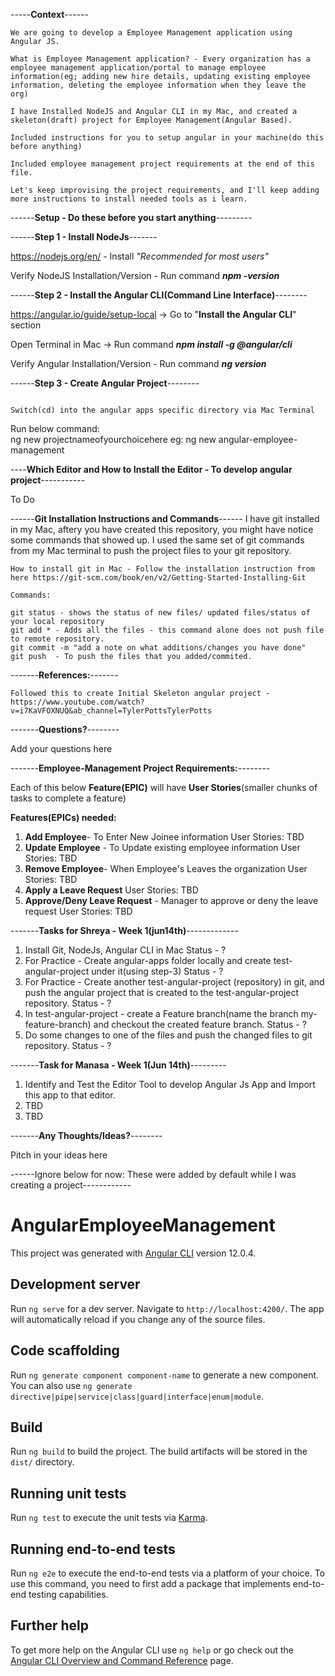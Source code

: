 -----**Context**------
```
We are going to develop a Employee Management application using Angular JS.

What is Employee Management application? - Every organization has a employee management application/portal to manage employee information(eg; adding new hire details, updating existing employee information, deleting the employee information when they leave the org)

I have Installed NodeJS and Angular CLI in my Mac, and created a skeleton(draft) project for Employee Management(Angular Based).

Included instructions for you to setup angular in your machine(do this before anything)

Included employee management project requirements at the end of this file.

Let's keep improvising the project requirements, and I'll keep adding more instructions to install needed tools as i learn.
```

------**Setup - Do these before you start anything**---------

------**Step 1 - Install NodeJs**-------
   
   https://nodejs.org/en/ - Install _"Recommended for most users"_
   
   Verify NodeJS Installation/Version - Run command
                  _**npm -version**_

------**Step 2 - Install the Angular CLI(Command Line Interface)**--------

  https://angular.io/guide/setup-local -> Go to "**Install the Angular CLI**" section

  Open Terminal in Mac -> Run command 
            _**npm install -g @angular/cli**_
  
  Verify Angular Installation/Version - Run command 
               _**ng version**_
  
------**Step 3 - Create Angular Project**-------- 
  
  ```Create a folder in your machine to organize all your angular apps - I created one with "angular-apps"
  
  Switch(cd) into the angular apps specific directory via Mac Terminal 
  ``` 
  Run below command:  
      ng new projectnameofyourchoicehere
         eg: ng new angular-employee-management
   
 ----**Which Editor and How to Install the Editor - To develop angular project**-----------
 
 To Do
   
 ------**Git Installation Instructions and Commands**------
    I have git installed in my Mac, aftery you have created this repository, you might have notice some commands that showed up.
    I used the same set of git commands from my Mac terminal to push the project files to your git repository.
    
    How to install git in Mac - Follow the installation instruction from here https://git-scm.com/book/en/v2/Getting-Started-Installing-Git
  
    Commands:
    
    git status - shows the status of new files/ updated files/status of your local repository
    git add * - Adds all the files - this command alone does not push file to remote repository.
    git commit -m "add a note on what additions/changes you have done"
    git push  - To push the files that you added/commited.
    
 -------**References:**-------
   
  ``` Followed this to create Initial Skeleton angular project - https://www.youtube.com/watch?v=i7KaVFOXNUQ&ab_channel=TylerPottsTylerPotts ```
   
 -------**Questions?**--------
   
   Add your questions here
   
-------**Employee-Management Project Requirements:**--------
  
 Each of this below **Feature(EPIC)** will have **User Stories**(smaller chunks of tasks to complete a feature)
  
  **Features(EPICs) needed:**
   
   1. **Add Employee**- To Enter New Joinee information
      User Stories: TBD
   2. **Update Employee** - To Update existing employee information
      User Stories: TBD
   3. **Remove Employee**- When Employee's Leaves the organization
      User Stories: TBD
   4. **Apply a Leave Request**
      User Stories: TBD
   5. **Approve/Deny Leave Request** - Manager to approve or deny the leave request
      User Stories: TBD
   
-------**Tasks for Shreya - Week 1(jun14th)**-------------
1. Install Git, NodeJs, Angular CLI in Mac
   Status - ?
2. For Practice - Create angular-apps folder locally and create test-angular-project under it(using step-3)
   Status - ?
3. For Practice - Create another test-angular-project (repository) in git, and push the angular project that is created to the test-angular-project repository.
   Status - ?
4. In test-angular-project - create a Feature branch(name the branch my-feature-branch) and checkout the created feature branch.
    Status - ?
5. Do some changes to one of the files and push the changed files to git repository.
    Status - ?

-------**Task for Manasa - Week 1(Jun 14th)**---------
1. Identify and Test the Editor Tool to develop Angular Js App and Import this app to that editor.
2. TBD
3. TBD

-------**Any Thoughts/Ideas?**--------
   
   Pitch in your ideas here
  
  
------Ignore below for now: These were added by default while I was creating a project------------
# AngularEmployeeManagement

This project was generated with [Angular CLI](https://github.com/angular/angular-cli) version 12.0.4.

## Development server

Run `ng serve` for a dev server. Navigate to `http://localhost:4200/`. The app will automatically reload if you change any of the source files.

## Code scaffolding

Run `ng generate component component-name` to generate a new component. You can also use `ng generate directive|pipe|service|class|guard|interface|enum|module`.

## Build

Run `ng build` to build the project. The build artifacts will be stored in the `dist/` directory.

## Running unit tests

Run `ng test` to execute the unit tests via [Karma](https://karma-runner.github.io).

## Running end-to-end tests

Run `ng e2e` to execute the end-to-end tests via a platform of your choice. To use this command, you need to first add a package that implements end-to-end testing capabilities.

## Further help

To get more help on the Angular CLI use `ng help` or go check out the [Angular CLI Overview and Command Reference](https://angular.io/cli) page.
